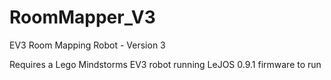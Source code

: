 # RoomMapper_V3
EV3 Room Mapping Robot - Version 3

Requires a Lego Mindstorms EV3 robot running LeJOS 0.9.1 firmware to run
